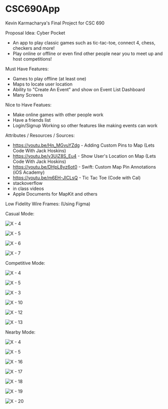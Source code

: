 # CSC690App

Kevin Karmacharya's Final Project for CSC 690 


Proposal Idea: Cyber Pocket

- An app to play classic games such as tic-tac-toe, connect 4, chess, checkers and more!
- Play online or offline or even find other people near you to meet up and host competitions!

Must Have Features:
- Games to play offline (at least one)
- Maps to locate user location
- Ability to "Create An Event" and show on Event List Dashboard
- Many Screens

Nice to Have Featues:
- Make online games with other people work
- Have a friends list
- Login/Signup Working so other features like making events can work

Attributes / Resources / Sources:
- https://youtu.be/Hn_MGvuYZdg - Adding Custom Pins to Map (Lets Code With Jack Hoskins)
- https://youtu.be/y3UjZ8S_Eu4 - Show User's Location on Map (Lets Code With Jack Hoskins)
- https://youtu.be/DHpL8yz6ot0 - Swift: Custom Map Pin Annotations (iOS Academy)
- https://youtu.be/m6EH-JlCLsQ - Tic Tac Toe (Code with Cal)
- stackoverflow
- in class videos
- Apple Documents for MapKit and others


Low Fidelity Wire Frames: (Using Figma)

Casual Mode:

![X - 4](https://user-images.githubusercontent.com/25759016/145351125-1dc23fdf-9579-4278-b3f4-4cacef2d8d51.png)

![X - 5](https://user-images.githubusercontent.com/25759016/145351166-c70763a7-f71d-4df4-9297-b31133437dbe.png)

![X - 6](https://user-images.githubusercontent.com/25759016/145351347-0c0504dd-83fb-4284-819c-24c1b02ebde8.png)

![X - 7](https://user-images.githubusercontent.com/25759016/145351325-4f24bd56-0708-45c3-bb2c-ddb9bae2b920.png)


Competitive Mode:

![X - 4](https://user-images.githubusercontent.com/25759016/145351125-1dc23fdf-9579-4278-b3f4-4cacef2d8d51.png)

![X - 5](https://user-images.githubusercontent.com/25759016/145351166-c70763a7-f71d-4df4-9297-b31133437dbe.png)

![X - 3](https://user-images.githubusercontent.com/25759016/145351483-df2782e4-e10a-4f3d-bcc3-dd9f1f58db4a.png)

![X - 10](https://user-images.githubusercontent.com/25759016/145351501-d00306ca-9b9c-4f1f-bcdc-9360b3e99a9a.png)

![X - 12](https://user-images.githubusercontent.com/25759016/145351521-12ad661a-af2a-4e84-bffd-48f6b2582fe5.png)

![X - 13](https://user-images.githubusercontent.com/25759016/145351528-89d79e82-2043-4ac7-8d4b-61259b70b841.png)

Nearby Mode:

![X - 4](https://user-images.githubusercontent.com/25759016/145351125-1dc23fdf-9579-4278-b3f4-4cacef2d8d51.png)

![X - 5](https://user-images.githubusercontent.com/25759016/145351166-c70763a7-f71d-4df4-9297-b31133437dbe.png)

![X - 16](https://user-images.githubusercontent.com/25759016/145351623-b15ee38b-f387-4e76-81f7-c1cc1113bbe5.png)

![X - 17](https://user-images.githubusercontent.com/25759016/145351631-91e8f3c1-91da-4e5c-927f-1bfda84192d0.png)

![X - 18](https://user-images.githubusercontent.com/25759016/145351634-c7c62c27-89f3-4563-81d1-4a59b629f5a2.png)

![X - 19](https://user-images.githubusercontent.com/25759016/145351640-ca029881-e402-4a50-9af2-9c3f3e9ba0e6.png)

![X - 20](https://user-images.githubusercontent.com/25759016/145351646-8bfc630f-f0ad-4234-9adf-0a879877e467.png)

